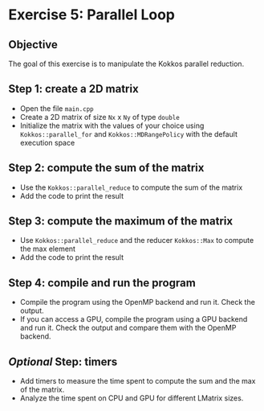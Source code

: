 # Exercise 5: Parallel Loop

## Objective

The goal of this exercise is to manipulate the Kokkos parallel reduction.

## Step 1: create a 2D matrix

- Open the file `main.cpp`
- Create a 2D matrix of size `Nx` x `Ny` of type `double`
- Initialize the matrix with the values of your choice using `Kokkos::parallel_for` and `Kokkos::MDRangePolicy` with the default execution space

## Step 2: compute the sum of the matrix

- Use the `Kokkos::parallel_reduce` to compute the sum of the matrix
- Add the code to print the result

## Step 3: compute the maximum of the matrix

- Use `Kokkos::parallel_reduce`  and the reducer `Kokkos::Max` to compute the max element
- Add the code to print the result

## Step 4: compile and run the program

- Compile the program using the OpenMP backend and run it. Check the output.
- If you can access a GPU, compile the program using a GPU backend and run it. Check the output and compare them with the OpenMP backend.

## *Optional* Step: timers

- Add timers to measure the time spent to compute the sum and the max of the matrix.
- Analyze the time spent on CPU and GPU for different LMatrix sizes.
